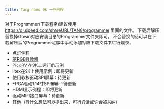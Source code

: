 ```yaml
---
title: Tang nano 9k 一些例程
---
```


对于Programmer(下载程序)建议使用 https://dl.sipeed.com/shareURL/TANG/programmer 里面的文件。
下载后解压替换掉Gowin对应安装目录的Programmer文件夹即可。
不会替换的话可以在下载解压后的Programmer程序中手动添加对应下载文件来进行烧录。

- [点灯例程](./Nano_9K_examples/LED.md)
- [驱RGB屏教程](./Nano_9K_examples/LCD.md)
- [PicoRV 在9K上运行的示例](./Nano_9K_examples/picoRV_examples.md)
- litex在9K上使用示例：即将更新
- 使用软核驱动SPI屏幕：待更新
- ~~FPGA驱动1.14寸SPI屏幕：待更新~~
- HDMI显示例程：即将更新
- 驱动MIPI接口屏幕：待更新
- 其他（有什么想法可以提出来，可行的话或许会被采纳）